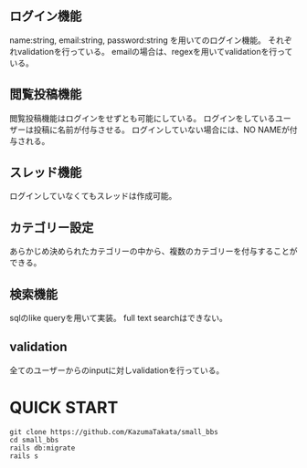 ## ログイン機能

name:string, email:string, password:string
を用いてのログイン機能。
それぞれvalidationを行っている。
emailの場合は、regexを用いてvalidationを行っている。

   
## 閲覧投稿機能

閲覧投稿機能はログインをせずとも可能にしている。
ログインをしているユーザーは投稿に名前が付与させる。
ログインしていない場合には、NO NAMEが付与される。

## スレッド機能

ログインしていなくてもスレッドは作成可能。


## カテゴリー設定

あらかじめ決められたカテゴリーの中から、複数のカテゴリーを付与することが
できる。

## 検索機能
sqlのlike queryを用いて実装。
full text searchはできない。


## validation
全てのユーザーからのinputに対しvalidationを行っている。

# QUICK START

```
git clone https://github.com/KazumaTakata/small_bbs
cd small_bbs
rails db:migrate
rails s
```

